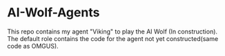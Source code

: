 # AI-Wolf-Agents
This repo contains my agent "Viking" to play the AI Wolf  (In construction). The default role contains the code for the agent not yet constructed(same code as OMGUS).
